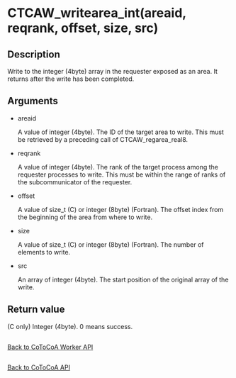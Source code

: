 CTCAW_writearea_int(areaid, reqrank, offset, size, src)
=====

Description
-----

Write to the integer (4byte) array in the requester exposed as an area. 
It returns after the write has been completed.

Arguments
-----

- areaid

  A value of integer (4byte). 
  The ID of the target area to write. 
  This must be retrieved by a preceding call of CTCAW_regarea_real8.

- reqrank

  A value of integer (4byte). 
  The rank of the target process among the requester processes to write. 
  This must be within the range of ranks of the subcommunicator of the requester.

- offset

  A value of size_t (C) or integer (8byte) (Fortran). 
  The offset index from the beginning of the area from where to write.

- size

  A value of size_t (C) or integer (8byte) (Fortran). 
  The number of elements to write.

- src

  An array of integer (4byte).
  The start position of the original array of the write.

Return value
-----

(C only) Integer (4byte). 0 means success.

##

[Back to CoToCoA Worker API](../API-worker.md "Back to CoToCoA Worker API")

##

[Back to CoToCoA API](../API.md "Back to CoToCoA API")

